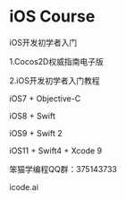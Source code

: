 iOS Course
==========

iOS开发初学者入门

1.Cocos2D权威指南电子版

2.iOS开发初学者入门教程

iOS7 + Objective-C

iOS8 + Swift

iOS9 + Swift 2

iOS11 + Swift4 + Xcode 9

笨猫学编程QQ群：375143733

icode.ai

